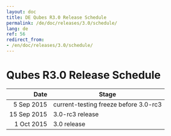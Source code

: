 ```yaml
---
layout: doc
title: DE Qubes R3.0 Release Schedule
permalink: /de/doc/releases/3.0/schedule/
lang: de
ref: 56
redirect_from:
- /en/doc/releases/3.0/schedule/
---
```


Qubes R3.0 Release Schedule
===========================

|  Date       | Stage                                 |
| -----------:| ------------------------------------- |
|  5 Sep 2015 | current-testing freeze before 3.0-rc3 |
| 15 Sep 2015 | 3.0-rc3 release                       |
|  1 Oct 2015 | 3.0 release                           |
